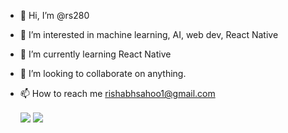 - 👋 Hi, I’m @rs280
- 👀 I’m interested in machine learning, AI, web dev, React Native
- 🌱 I’m currently learning React Native
- 💞️ I’m looking to collaborate on anything.
- 📫 How to reach me 
rishabhsahoo1@gmail.com

  <img align="center" src="https://github-readme-stats.vercel.app/api/top-langs/?username=rs280s" />


  <img align="center" src="https://github-readme-stats.vercel.app/api?username=rs280&count_private=true" />
